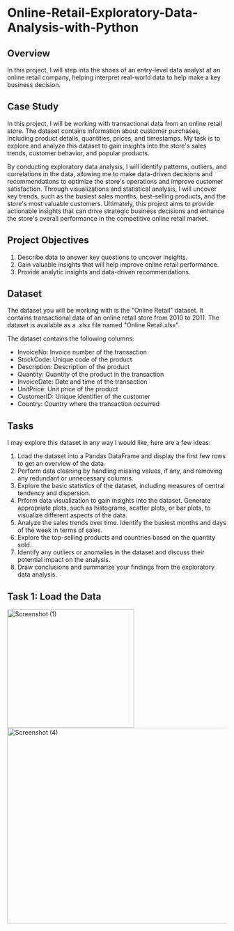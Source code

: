 # Online-Retail-Exploratory-Data-Analysis-with-Python

## Overview
In this project, I will step into the shoes of an entry-level data analyst at an online retail company, helping interpret real-world data to help make a key business decision.

## Case Study
In this project, I will be working with transactional data from an online retail store. The dataset contains information about customer purchases, including product details, quantities, prices, and timestamps. My task is to explore and analyze this dataset to gain insights into the store's sales trends, customer behavior, and popular products.

By conducting exploratory data analysis, I will identify patterns, outliers, and correlations in the data, allowing me to make data-driven decisions and recommendations to optimize the store's operations and improve customer satisfaction. Through visualizations and statistical analysis, I will uncover key trends, such as the busiest sales months, best-selling products, and the store's most valuable customers. Ultimately, this project aims to provide actionable insights that can drive strategic business decisions and enhance the store's overall performance in the competitive online retail market.

## Project Objectives
1. Describe data to answer key questions to uncover insights.
2. Gain valuable insights that will help improve online retail performance.
3. Provide analytic insights and data-driven recommendations.

## Dataset
The dataset you will be working with is the "Online Retail" dataset. It contains transactional data of an online retail store from 2010 to 2011. The dataset is available as a .xlsx file named "Online Retail.xlsx".

The dataset contains the following columns:

* InvoiceNo: Invoice number of the transaction
* StockCode: Unique code of the product
* Description: Description of the product
* Quantity: Quantity of the product in the transaction
* InvoiceDate: Date and time of the transaction
* UnitPrice: Unit price of the product
* CustomerID: Unique identifier of the customer
* Country: Country where the transaction occurred

## Tasks
I may explore this dataset in any way I would like, here are a few ideas:

1. Load the dataset into a Pandas DataFrame and display the first few rows to get an overview of the data.
2. Perform data cleaning by handling missing values, if any, and removing any redundant or unnecessary columns.
3. Explore the basic statistics of the dataset, including measures of central tendency and dispersion.
4. Prform data visualization to gain insights into the dataset. Generate appropriate plots, such as histograms, scatter plots, or bar plots, to visualize different aspects of the data.
5. Analyze the sales trends over time. Identify the busiest months and days of the week in terms of sales.
6. Explore the top-selling products and countries based on the quantity sold.
7. Identify any outliers or anomalies in the dataset and discuss their potential impact on the analysis.
8. Draw conclusions and summarize your findings from the exploratory data analysis.

## Task 1: Load the Data

<img width="291" height="272" alt="Screenshot (1)" src="https://github.com/user-attachments/assets/e2296401-7488-4dd4-9309-18e496fdbf3a" />


<img width="894" height="450" alt="Screenshot (4)" src="https://github.com/user-attachments/assets/d55f4dac-1c47-45ac-aefc-05ba11f75c78" />

